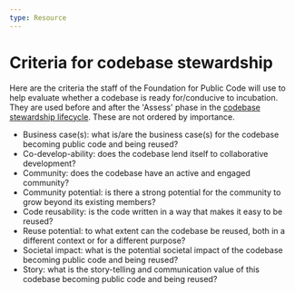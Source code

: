 ```yaml
---
type: Resource
---
```


# Criteria  for codebase stewardship

Here are the criteria the staff of the Foundation for Public Code will use to help evaluate whether a codebase is ready for/conducive to incubation. They are used before and after the 'Assess' phase in the [codebase stewardship lifecycle](lifecycle.md). These are not ordered by importance.

* Business case(s): what is/are the business case(s) for the codebase becoming public code and being reused?
* Co-develop-ability: does the codebase lend itself to collaborative development?
* Community: does the codebase have an active and engaged community?
* Community potential: is there a strong potential for the community to grow beyond its existing members?
* Code reusability: is the code written in a way that makes it easy to be reused? 
* Reuse potential: to what extent can the codebase be reused, both in a different context or for a different purpose?
* Societal impact: what is the potential societal impact of the codebase becoming public code and being reused?
* Story: what is the story-telling and communication value of this codebase becoming public code and being reused?  

